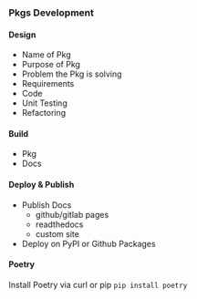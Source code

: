 ### Pkgs Development

#### Design
- Name of Pkg
- Purpose of Pkg
- Problem the Pkg is solving
- Requirements
- Code
- Unit Testing
- Refactoring

#### Build
- Pkg
- Docs

#### Deploy & Publish
- Publish Docs
    - github/gitlab pages
    - readthedocs
    - custom site
- Deploy on PyPI or Github Packages


#### Poetry
Install Poetry via curl or pip
`pip install poetry`